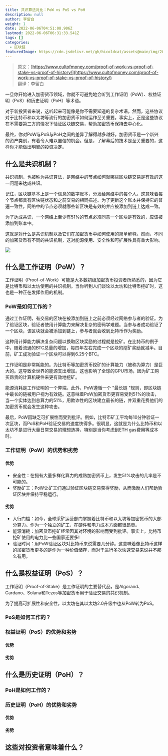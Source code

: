 ```yaml
---
title: 共识算法对比：PoW vs PoS vs PoH
description: null
author: 李留白
weight: 1
date: 2022-06-06T04:51:08.906Z
lastmod: 2022-06-06T06:31:33.541Z
tags: []
categories:
  - 区块链
featuredImage: https://cdn.jsdelivr.net/gh/hicoldcat/assets@main/img/202206061250374.png
---
```


<!-- https://medium.com/hackernoon/pos-pow-and-12-other-blockchain-protocols-you-didnt-know-about-3634b089d119 -->
<!-- https://coinzuba.com/2022/04/20/what-is-poa-pob-poc-poh-poi-and-postorage -->

> 原文：[https://www.cultofmoney.com/proof-of-work-vs-proof-of-stake-vs-proof-of-history/](https://www.cultofmoney.com/proof-of-work-vs-proof-of-stake-vs-proof-of-history/) <br/>翻译：李留白

一旦你开始进入加密货币领域，你就不可避免地会听到工作证明（PoW）、权益证明（PoS）和历史证明（PoH）等术语。

对于新投资者来说，这听起来可能像是你不需要知道的复杂术语。然而，这些协议对于比特币和以太坊等流行的加密货币如何运作至关重要。事实上，正是这些协议在不需要第三方的情况下验证区块链交易，帮助加密货币保持去中心化。

最终，你对PoW与PoS与PoH之间的差异了解得越多越好。加密货币是一个新兴的资产类别，有着令人难以置信的机会。但是，了解幕后的技术是至关重要的，这样你才能做出明智的投资决定。


## 什么是共识机制？

共识机制，也被称为共识算法，是网络中的节点如何就哪些区块链交易是有效的这一问题来达成共识。

记住，区块链基本上是一个信息的数字账本，分发给网络中的每个人。这意味着每个节点都具有区块链状态和之前交易的相同描述。为了更新这个账本并保持它的普遍一致性，网络中的节点必须就哪些新区块是有效的并应被添加到链上达成一致。

为了达成共识，一个网络上至少有51%的节点必须同意一个区块是有效的，应该被添加到账本中。

这就是对什么是共识机制以及它们在加密货币中如何使用的简单解释。然而，不同的加密货币有不同的共识机制，这对能源使用、安全性和可扩展性具有重大影响。

![](https://cdn.jsdelivr.net/gh/hicoldcat/assets@main/img/202206061309703.png)

## 什么是工作证明（PoW）？

工作证明（Proof-of-Work）可能是大多数初级加密货币投资者所熟悉的，因为它是比特币和以太坊使用的共识机制。当你听到人们谈论以太坊和比特币挖矿时，这也是一种正在发挥作用的机制。

### PoW是如何工作的？

通过工作证明，有交易的区块在被添加到链上之前必须经过网络参与者的验证。为了验证区块，验证者使用计算能力来解决复杂的密码学难题。当参与者成功验证了一个区块，该区块就会被添加到链上，参与者就会收到比特币作为奖励。

这种用计算能力解决复杂问题以换取区块奖励的过程就是挖矿。在比特币的例子中，随着流通的BTC总量的增加，每四年左右完成一个区块的挖矿奖励就减半。目前，矿工成功验证一个区块可以得到6.25个BTC。

工作证明是非常耗能的。为比特币等加密货币挖矿的计算能力（被称为算力）是巨大的。这导致全世界的能源支出增加。这也影响了全球的GPU市场，因为矿工购买昂贵的计算机硬件来更有效地挖矿。

能源消耗是工作证明的一个弊端。此外，PoW遵循一个 "最长链 "规则，即区块链中最长的链被用户视为有效链。这意味着PoW加密货币更容易受到51%的攻击，当一个实体达到总算力的51%，用欺诈性的区块建立最长的链，并双重花费他们的加密货币就会发生这种攻击。

最后，PoW因缺乏可扩展性而受到批评。例如，比特币矿工平均每10分钟验证一次区块，而PoS和PoH验证交易的速度快得多。很明显，这就是为什么比特币和以太坊不是进行大量日常交易的理想选择，特别是当你考虑到ETH gas费用等成本时。

### 工作证明（PoW）的优势和劣势

#### 优势

- 安全性：在拥有大量多样化算力的成熟加密货币上，发生51%攻击的几率是不可能的。
- 奖励矿工：PoW让矿工们通过验证区块链交易获得奖励，从而激励人们帮助验证区块并保持平稳运行。

#### 劣势

- 入行门槛：如今，全球采矿运营部门掌握着比特币和以太坊等加密货币的大部分算力。作为一个独立的矿工，在硬件和电力成本方面都很昂贵。
- 能源消耗：加密货币挖矿经常因其对环境的影响而受到批评。事实上，比特币挖矿使用的电力比一些国家还要多!
- 验证时间：用PoW验证区块对比特币来说需要几分钟。这意味着像比特币这样的加密货币更多的是作为一种价值储存，而对于进行多次快速交易来说并不那么有用。

## 什么是权益证明（PoS）？

工作证明（Proof-of-Stake）是工作证明的主要替代品，是Algorand、Cardano、Solana和Tezos等加密货币用于验证交易的共识机制。

为了提高可扩展性和安全性，以太坊在其以太坊2.0升级中也从PoW转为PoS。

### PoS是如何工作的？

### 权益证明（PoS）的优势和劣势

#### 优势

#### 劣势

## 什么是历史证明（PoH）？

### PoH是如何工作的？

### 历史证明（PoH）的优势和劣势

#### 优势

#### 劣势

## 这些对投资者意味着什么？





